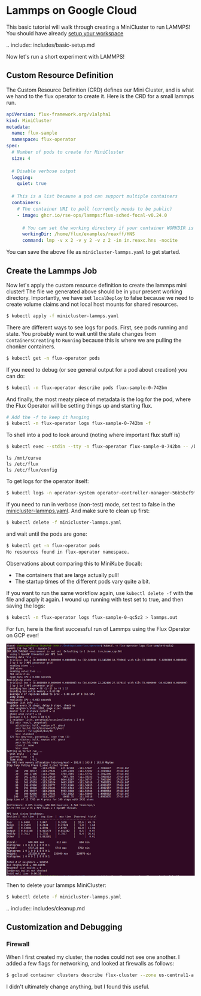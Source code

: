 # Lammps on Google Cloud

This basic tutorial will walk through creating a MiniCluster to run LAMMPS! You should have
already [setup your workspace](setup.md)

.. include:: includes/basic-setup.md

Now let's run a short experiment with LAMMPS!

## Custom Resource Definition

The Custom Resource Definition (CRD) defines our Mini Cluster, and is what we hand to the flux
operator to create it.  Here is the CRD for a small lammps run.

```yaml
apiVersion: flux-framework.org/v1alpha1
kind: MiniCluster
metadata:
  name: flux-sample
  namespace: flux-operator
spec:
  # Number of pods to create for MiniCluster
  size: 4

  # Disable verbose output
  logging:
    quiet: true

  # This is a list because a pod can support multiple containers
  containers:
    # The container URI to pull (currently needs to be public)
    - image: ghcr.io/rse-ops/lammps:flux-sched-focal-v0.24.0

      # You can set the working directory if your container WORKDIR is not correct.
      workingDir: /home/flux/examples/reaxff/HNS
      command: lmp -v x 2 -v y 2 -v z 2 -in in.reaxc.hns -nocite
```

You can save the above file as `minicluster-lammps.yaml` to get started.

## Create the Lammps Job

Now let's apply the custom resource definition to create the lammps mini cluster!
The file we generated above should be in your present working directory.
Importantly, we have set `localDeploy` to false because we need to create volume
claims and not local host mounts for shared resources.

```bash
$ kubectl apply -f minicluster-lammps.yaml
```

There are different ways to see logs for pods. First, see pods running and state.
You probably want to wait until the state changes from `ContainersCreating` to `Running`
because this is where we are pulling the chonker containers.

```bash
$ kubectl get -n flux-operator pods
```

If you need to debug (or see general output for a pod about creation) you can do:

```bash
$ kubectl -n flux-operator describe pods flux-sample-0-742bm
```

And finally, the most meaty piece of metadata is the log for the pod,
where the Flux Operator will be setting things up and starting flux.

```bash
# Add the -f to keep it hanging
$ kubectl -n flux-operator logs flux-sample-0-742bm -f
```

To shell into a pod to look around (noting where important flux stuff is)

```bash
$ kubectl exec --stdin --tty -n flux-operator flux-sample-0-742bm -- /bin/bash
```
```console
ls /mnt/curve
ls /etc/flux
ls /etc/flux/config
```

To get logs for the operator itself:

```bash
$ kubectl logs -n operator-system operator-controller-manager-56b5bcf9fd-j2g75
```

If you need to run in verbose (non-test) mode, set test to false in the [minicluster-lammps.yaml](minicluster-lammps.yaml).
And make sure to clean up first:

```bash
$ kubectl delete -f minicluster-lammps.yaml
```

and wait until the pods are gone:

```bash
$ kubectl get -n flux-operator pods
No resources found in flux-operator namespace.
```

Observations about comparing this to MiniKube (local):

 - The containers that are large actually pull!
 - The startup times of the different pods vary quite a bit.

If you want to run the same workflow again, use `kubectl delete -f` with the file
and apply it again. I wound up running with test set to true, and then saving the logs:

```bash
$ kubectl -n flux-operator logs flux-sample-0-qc5z2 > lammps.out
```

For fun, here is the first successful run of Lammps using the Flux Operator on GCP
ever!

![img/lammps.png](img/lammps.png)

Then to delete your lammps MiniCluster:

```bash
$ kubectl delete -f minicluster-lammps.yaml
```

.. include:: includes/cleanup.md


## Customization and Debugging

### Firewall

When I first created my cluster, the nodes could not see one another. I added a few
flags for networking, and looked at firewalls as follows:

```bash
$ gcloud container clusters describe flux-cluster --zone us-central1-a | grep clusterIpv4Cidr
```
I didn't ultimately change anything, but I found this useful.
